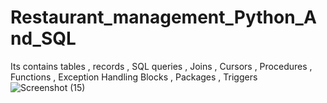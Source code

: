 # Restaurant_management_Python_And_SQL
Its contains tables , records , SQL queries , Joins , Cursors , Procedures , Functions , Exception Handling Blocks , Packages , Triggers
![Screenshot (15)](https://user-images.githubusercontent.com/66713164/119517905-a4f18300-bd95-11eb-9966-1c8ddf801c27.png)
